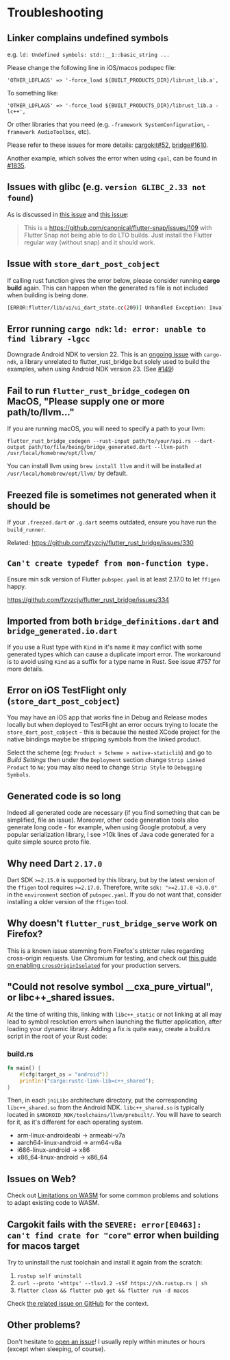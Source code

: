 # Troubleshooting

## Linker complains undefined symbols

e.g. `ld: Undefined symbols: std::__1::basic_string ...`

Please change the following line in iOS/macos podspec file:

```
'OTHER_LDFLAGS' => '-force_load ${BUILT_PRODUCTS_DIR}/librust_lib.a',
```

To something like:

```
'OTHER_LDFLAGS' => '-force_load ${BUILT_PRODUCTS_DIR}/librust_lib.a -lc++',
```

Or other libraries that you need (e.g. `-framework SystemConfiguration`, `-framework AudioToolbox`, etc).

Please refer to these issues for more
details: [cargokit#52](https://github.com/irondash/cargokit/issues/52), [bridge#1610](https://github.com/fzyzcjy/flutter_rust_bridge/issues/1610).

Another example, which solves the error when using `cpal`, can be found in [#1835](https://github.com/fzyzcjy/flutter_rust_bridge/issues/1835#issuecomment-2020299630).

## Issues with glibc (e.g. `version GLIBC_2.33 not found`)

As is discussed in [this issue](https://github.com/fzyzcjy/flutter_rust_bridge/issues/1753#issuecomment-1948241309)
and [this issue](https://github.com/irondash/cargokit/issues/55):

> This is a https://github.com/canonical/flutter-snap/issues/109 with Flutter Snap not being able to do LTO builds. Just
> install the Flutter regular way (without snap) and it should work.

## Issue with `store_dart_post_cobject`

If calling rust function gives the error below, please consider running **cargo build** again. This can happen when the
generated rs file is not included when building is being done.

```sh
[ERROR:flutter/lib/ui/ui_dart_state.cc(209)] Unhandled Exception: Invalid argument(s): Failed to lookup symbol 'store_dart_post_cobject': target/debug/libadder.so: undefined symbol: store_dart_post_cobject
```

## Error running `cargo ndk`: `ld: error: unable to find library -lgcc`

Downgrade Android NDK to version 22. This is an [ongoing issue](https://github.com/bbqsrc/cargo-ndk/issues/22)
with `cargo-ndk`, a library unrelated to flutter_rust_bridge but solely used to build the examples, when using Android
NDK version 23. (See [#149](https://github.com/fzyzcjy/flutter_rust_bridge/issues/149))

## Fail to run `flutter_rust_bridge_codegen` on MacOS, "Please supply one or more path/to/llvm..."

If you are running macOS, you will need to specify a path to your llvm:

```shell
flutter_rust_bridge_codegen --rust-input path/to/your/api.rs --dart-output path/to/file/being/bridge_generated.dart --llvm-path /usr/local/homebrew/opt/llvm/
```

You can install llvm using `brew install llvm` and it will be installed at `/usr/local/homebrew/opt/llvm/` by default.

## Freezed file is sometimes not generated when it should be

If your `.freezed.dart` or `.g.dart` seems outdated, ensure you have run the `build_runner`.

Related: https://github.com/fzyzcjy/flutter_rust_bridge/issues/330

## `Can't create typedef from non-function type.`

Ensure min sdk version of Flutter `pubspec.yaml` is at least 2.17.0 to let `ffigen` happy.

https://github.com/fzyzcjy/flutter_rust_bridge/issues/334

## Imported from both `bridge_definitions.dart` and `bridge_generated.io.dart`

If you use a Rust type with `Kind` in it's name it may conflict with some generated types which can cause a duplicate
import error. The workaround is to avoid using `Kind` as a suffix for a type name in Rust. See issue #757 for more
details.

## Error on iOS TestFlight only (`store_dart_post_cobject`)

You may have an iOS app that works fine in Debug and Release modes locally but when deployed to TestFlight an error
occurs trying to locate the `store_dart_post_cobject` - this is because the nested XCode project for the native bindings
maybe be stripping symbols from the linked product.

Select the scheme (eg: `Product > Scheme > native-staticlib`) and go to _Build Settings_ then under the `Deployment`
section change `Strip Linked Product` to `No`; you may also need to change `Strip Style` to `Debugging Symbols`.

## Generated code is so long

Indeed all generated code are necessary (if you find something that can be simplified, file an issue). Moreover, other
code generation tools also generate long code - for example, when using Google protobuf, a very popular serialization
library, I see >10k lines of Java code generated for a quite simple source proto file.

## Why need Dart `2.17.0`

Dart SDK `>=2.15.0` is supported by this library, but by the latest version of the `ffigen` tool requires `>=2.17.0`.
Therefore, write `sdk: ">=2.17.0 <3.0.0"` in the `environment` section of `pubspec.yaml`. If you do not want that,
consider installing a older version of the `ffigen` tool.

## Why doesn't `flutter_rust_bridge_serve` work on Firefox?

This is a known issue stemming from Firefox's stricter rules regarding cross-origin requests. Use Chromium for testing,
and check out
[this guide on enabling `crossOriginIsolated`](https://web.dev/cross-origin-isolation-guide/) for your production
servers.

## "Could not resolve symbol \_\_cxa_pure_virtual", or libc++\_shared issues.

At the time of writing this, linking with `libc++_static` or not linking at all may lead to symbol resolution errors
when launching the flutter application, after loading your dynamic library. Adding a fix is quite easy, create a
build.rs script in the root of your Rust code:

### build.rs

```rust
fn main() {
    #[cfg(target_os = "android")]
    println!("cargo:rustc-link-lib=c++_shared");
}
```

Then, in each `jniLibs` architecture directory, put the corresponding `libc++_shared.so` from the Android
NDK. `libc++_shared.so` is typically located in `$ANDROID_NDK/toolchains/llvm/prebuilt/`. You will have to search for
it, as it's different for each operating system.

- arm-linux-androideabi -> armeabi-v7a
- aarch64-linux-android -> arm64-v8a
- i686-linux-android -> x86
- x86_64-linux-android -> x86_64

## Issues on Web?

Check out [Limitations on WASM](./miscellaneous/wasm-limitations) for some common problems and solutions
to adapt existing code to WASM.

## Cargokit fails with the `SEVERE: error[E0463]: can't find crate for "core"` error when building for macos target

Try to uninstall the rust toolchain and install it again from the scratch:

1. `rustup self uninstall`
2. `curl --proto '=https' --tlsv1.2 -sSf https://sh.rustup.rs | sh`
3. `flutter clean && flutter pub get && flutter run -d macos`

Check [the related issue on GitHub](https://github.com/fzyzcjy/flutter_rust_bridge/issues/2348) for the context.

## Other problems?

Don't hesitate to [open an issue](https://github.com/fzyzcjy/flutter_rust_bridge/issues/new/choose)! I usually reply
within minutes or hours (except when sleeping, of course).
